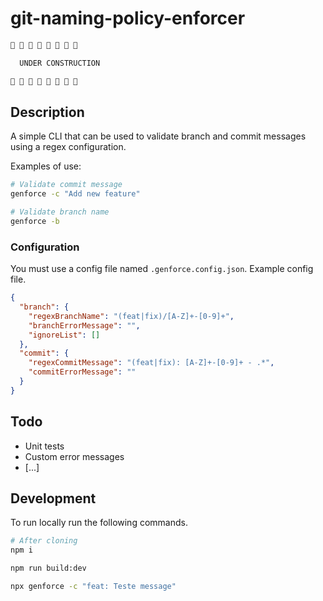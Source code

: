 # git-naming-policy-enforcer

```bash
🚧 🚧 🚧 🚧 🚧 🚧 🚧 🚧

  UNDER CONSTRUCTION

🚧 🚧 🚧 🚧 🚧 🚧 🚧 🚧
```

## Description

A simple CLI that can be used to validate branch and commit messages using a regex configuration.

Examples of use:

```bash
# Validate commit message
genforce -c "Add new feature"

# Validate branch name
genforce -b
```

### Configuration

You must use a config file named `.genforce.config.json`. Example config file.

```json
{
  "branch": {
    "regexBranchName": "(feat|fix)/[A-Z]+-[0-9]+",
    "branchErrorMessage": "",
    "ignoreList": []
  },
  "commit": {
    "regexCommitMessage": "(feat|fix): [A-Z]+-[0-9]+ - .*",
    "commitErrorMessage": ""
  }
}
```

## Todo

- Unit tests
- Custom error messages
- [...]

## Development

To run locally run the following commands.

```bash
# After cloning
npm i

npm run build:dev

npx genforce -c "feat: Teste message"

```

